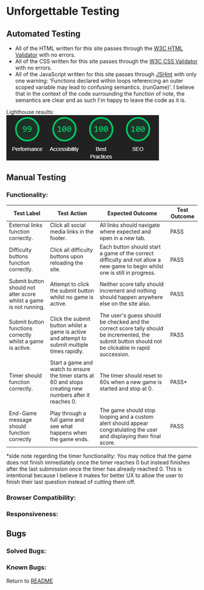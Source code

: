 # Unforgettable Testing
## Automated Testing  
- All of the HTML written for this site passes through the [W3C HTML Validator](https://validator.w3.org/) with no errors.
- All of the CSS written for this site passes through the [W3C CSS Validator](https://jigsaw.w3.org/css-validator/) with no errors. 
- All of the JavaScript written for this site passes through [JSHint](https://jshint.com/) with only one warning: 'Functions declared within loops referencing an outer scoped variable may lead to confusing semantics. (runGame)'. I believe that in the context of the code surrounding the function of note, the semantics are clear and as such I'm happy to leave the code as it is.  

Lighthouse results:  
![The lighthouse scores for the unforgettable website](assets/images/unforgettable-lighthouse.png)  

## Manual Testing 
### Functionality:
| Test Label | Test Action | Expected Outcome | Test Outcome |
|------------|-------------|------------------|--------------|
| External links function correctly. | Click all social media links in the footer. | All links should navigate where expected and open in a new tab. | PASS |
| Difficulty buttons function correctly. | Click all difficulty buttons upon reloading the site. | Each button should start a game of the correct difficulty and not allow a new game to begin whilst one is still in progress. | PASS |
| Submit button should not alter score whilst a game is not running. | Attempt to click the submit button whilst no game is active. | Neither score tally should increment and nothing should happen anywhere else on the site also. | PASS |
| Submit button functions correctly whilst a game is active. | Click the submit button whilst a game is active and attempt to submit multiple times rapidly. | The user's guess should be checked and the correct score tally should be incremented, the submit button should not be clickable in rapid succession. | PASS |
| Timer should function correctly. | Start a game and watch to ensure the timer starts at 60 and stops creating new numbers after it reaches 0. | The timer should reset to 60s when a new game is started and stop at 0. | PASS* |
| End-Game message should function correctly | Play through a full game and see what happens when the game ends. | The game should stop looping and a custom alert should appear congratulating the user and displaying their final score. | PASS |

*side note regarding the timer functionality: You may notice that the game does not finish immediately once the timer reaches 0 but instead finishes after the last submission once the timer has already reached 0. This is intentional because I believe it makes for better UX to allow the user to finish their last question instead of cutting them off.

### Browser Compatibility:

### Responsiveness:


## Bugs
### Solved Bugs:

### Known Bugs:


Return to [README](README.md)
